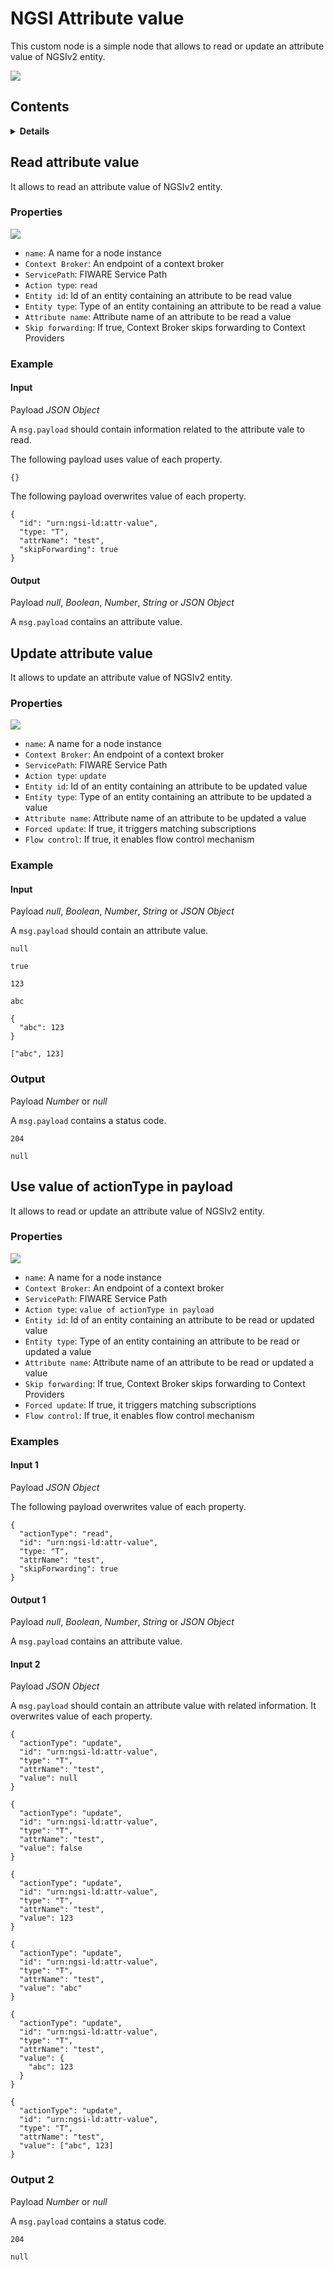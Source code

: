 # NGSI Attribute value

This custom node is a simple node that allows to read or update an attribute value of NGSIv2 entity.

![](https://raw.githubusercontent.com/lets-fiware/node-red-contrib-letsfiware-NGSI/gh-pages/images/attribute/attribute-value/attribute-value-01.png)

## Contents

<details>
<summary><strong>Details</strong></summary>

-   [Read attribute value](#read-attribute-value)
-   [Update attribute value](#update-attribute-value)
-   [Use value of actionType in payload](#use-value-of-actionType-in-payload)

</details>

## Read attribute value

It allows to read an attribute value of NGSIv2 entity.

### Properties

![](https://raw.githubusercontent.com/lets-fiware/node-red-contrib-letsfiware-NGSI/gh-pages/images/attribute/attribute-value/attribute-value-02.png)

-   `name`: A name for a node instance
-   `Context Broker`: An endpoint of a context broker
-   `ServicePath`: FIWARE Service Path
-   `Action type`: `read`
-   `Entity id`: Id of an entity containing an attribute to be read value
-   `Entity type`: Type of an entity containing an attribute to be read a value
-   `Attribute name`: Attribute name of an attribute to be read a value
-   `Skip forwarding`: If true, Context Broker skips forwarding to Context Providers

### Example

#### Input

Payload *JSON Object*

A `msg.payload` should contain information related to the attribute vale to read.

The following payload uses value of each property.

```
{}
```

The following payload overwrites value of each property.

```
{
  "id": "urn:ngsi-ld:attr-value",
  "type: "T",
  "attrName": "test",
  "skipForwarding": true
}
```

#### Output

Payload *null*, *Boolean*, *Number*, *String* or *JSON Object*

A `msg.payload` contains an attribute value.

## Update attribute value

It allows to update an attribute value of NGSIv2 entity.

### Properties

![](https://raw.githubusercontent.com/lets-fiware/node-red-contrib-letsfiware-NGSI/gh-pages/images/attribute/attribute-value/attribute-value-03.png)

-   `name`: A name for a node instance
-   `Context Broker`: An endpoint of a context broker
-   `ServicePath`: FIWARE Service Path
-   `Action type`: `update`
-   `Entity id`: Id of an entity containing an attribute to be updated value
-   `Entity type`: Type of an entity containing an attribute to be updated a value
-   `Attribute name`: Attribute name of an attribute to be updated a value
-   `Forced update`: If true, it triggers matching subscriptions
-   `Flow control`: If true, it enables flow control mechanism

### Example

#### Input

Payload *null*, *Boolean*, *Number*, *String* or *JSON Object*

A `msg.payload` should contain an attribute value.

```
null
```

```
true
```

```
123
```

```
abc
```

```
{
  "abc": 123
}
```

```
["abc", 123]
```

### Output

Payload *Number* or *null*

A `msg.payload` contains a status code.

```
204
```

```
null
```

## Use value of actionType in payload

It allows to read or update an attribute value of NGSIv2 entity.

### Properties

![](https://raw.githubusercontent.com/lets-fiware/node-red-contrib-letsfiware-NGSI/gh-pages/images/attribute/attribute-value/attribute-value-04.png)

-   `name`: A name for a node instance
-   `Context Broker`: An endpoint of a context broker
-   `ServicePath`: FIWARE Service Path
-   `Action type`: `value of actionType in payload`
-   `Entity id`: Id of an entity containing an attribute to be read or updated value
-   `Entity type`: Type of an entity containing an attribute to be read or updated a value
-   `Attribute name`: Attribute name of an attribute to be read or updated a value
-   `Skip forwarding`: If true, Context Broker skips forwarding to Context Providers
-   `Forced update`: If true, it triggers matching subscriptions
-   `Flow control`: If true, it enables flow control mechanism

### Examples

#### Input 1

Payload *JSON Object*

The following payload overwrites value of each property.

```
{
  "actionType": "read",
  "id": "urn:ngsi-ld:attr-value",
  "type: "T",
  "attrName": "test",
  "skipForwarding": true
}
```

#### Output 1

Payload *null*, *Boolean*, *Number*, *String* or *JSON Object*

A `msg.payload` contains an attribute value.

#### Input 2

Payload *JSON Object*

A `msg.payload` should contain an attribute value with related information.
It overwrites value of each property.

```
{
  "actionType": "update",
  "id": "urn:ngsi-ld:attr-value",
  "type": "T",
  "attrName": "test",
  "value": null
}
```

```
{
  "actionType": "update",
  "id": "urn:ngsi-ld:attr-value",
  "type": "T",
  "attrName": "test",
  "value": false
}
```

```
{
  "actionType": "update",
  "id": "urn:ngsi-ld:attr-value",
  "type": "T",
  "attrName": "test",
  "value": 123
}
```

```
{
  "actionType": "update",
  "id": "urn:ngsi-ld:attr-value",
  "type": "T",
  "attrName": "test",
  "value": "abc"
}
```

```
{
  "actionType": "update",
  "id": "urn:ngsi-ld:attr-value",
  "type": "T",
  "attrName": "test",
  "value": {
    "abc": 123
  }
}
```

```
{
  "actionType": "update",
  "id": "urn:ngsi-ld:attr-value",
  "type": "T",
  "attrName": "test",
  "value": ["abc", 123]
}
```

### Output 2

Payload *Number* or *null*

A `msg.payload` contains a status code.

```
204
```

```
null
```
